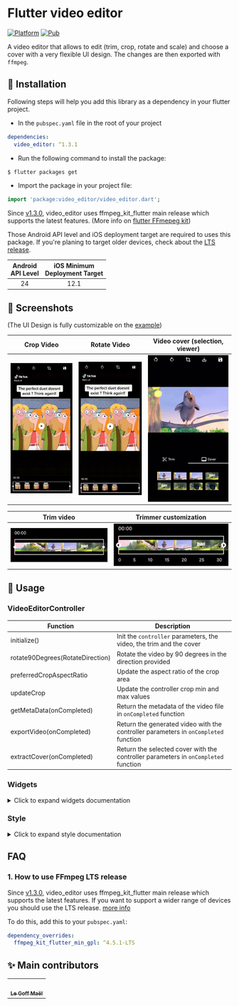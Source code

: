 # Flutter video editor

[![Platform](https://img.shields.io/badge/Platform-Flutter-yellow.svg)](https://flutter.io)
[![Pub](https://img.shields.io/pub/v/video_editor.svg?logo=flutter&color=blue&style=flat-square)](https://pub.dev/packages/video_editor)

A video editor that allows to edit (trim, crop, rotate and scale) and choose a cover with a very flexible UI design.
The changes are then exported with `ffmpeg`.

## 📖 Installation

Following steps will help you add this library as a dependency in your flutter project.

- In the `pubspec.yaml` file in the root of your project

```yaml
dependencies:
  video_editor: ^1.3.1
```

- Run the following command to install the package:

```bash
$ flutter packages get
```

- Import the package in your project file:

```dart
import 'package:video_editor/video_editor.dart';
```

Since [v1.3.0](https://github.com/seel-channel/video_editor/releases/tag/v1.3.0), video_editor uses ffmpeg_kit_flutter main release which supports the latest features. (More info on [flutter FFmepeg kit](https://github.com/tanersener/ffmpeg-kit/tree/main/flutter/flutter))

Those Android API level and iOS deployment target are required to uses this package. If you're planing to target older devices, check about the [LTS release](#1-how-to-use-ffmpeg-lts-release).

<table>
<thead>
<tr>
<th align="center">Android<br>API Level</th>
<th align="center">iOS Minimum<br>Deployment Target</th>
</tr>
</thead>
<tbody>
<tr>
<td align="center">24</td>
<td align="center">12.1</td>
</tr>
</tbody>
</table>

## 📸 Screenshots
(The UI Design is fully customizable on the [example](https://pub.dev/packages/video_editor/example))

| Crop Video                          | Rotate Video                          | Video cover (selection, viewer)       |
| ----------------------------------- | ------------------------------------- | ------------------------------------- |
| ![](./assets/readme/crop_video.gif) | ![](./assets/readme/rotate_video.gif) | ![](./assets/readme/cover_viewer.gif) |

| Trim video                              | Trimmer customization                       |
| --------------------------------------- |  ------------------------------------------ |
| ![](./assets/readme/new_trim_video.gif) | ![](./assets/readme/new_trimmer_icons.gif)  |

## 👀 Usage

### VideoEditorController

| Function                         | Description                       |
| -------------------------------- | --------------------------------- |
| initialize()                     | Init the `controller` parameters, the video, the trim and the cover |
| rotate90Degrees(RotateDirection) | Rotate the video by 90 degrees in the direction provided            |
| preferredCropAspectRatio         | Update the aspect ratio of the crop area                            |
| updateCrop                       | Update the controller crop min and max values                       |
| getMetaData(onCompleted)         | Return the metadata of the video file in `onCompleted` function     |
| exportVideo(onCompleted)         | Return the generated video with the controller parameters in `onCompleted` function |
| extractCover(onCompleted)        | Return the selected cover with the controller parameters in `onCompleted` function  |

### Widgets

<details>
  <summary>Click to expand widgets documentation</summary>

####  Crop
##### 1. CropGridViewer

This widget is used to enable the crop actions on top of the video, or only to preview the cropped result.

| Param                            | Description                       |
| -------------------------------- | --------------------------------- |
| required VideoEditorController controller | The `controller` param is mandatory so every change in the controller settings will propagate in the crop view |
| bool showGrid = true | The `showGrid` param specifies whether the crop action can be triggered and if the crop grid is shown, set this param to `false` to display the preview of the cropped video |
| double horizontalMargin = 0.0 | The `horizontalMargin` param need to be specify when there is a margin outside the crop view, so in case of a change the new layout can be computed properly (i.e after a rotation) |

#### Trimmer

##### 1. TrimSlider

Display the trimmer containing video thumbnails with rotation and crop parameters.

| Param                            | Description                       |
| -------------------------------- | --------------------------------- |
| required VideoEditorController controller | The `controller` param is mandatory so every change in the controller settings will propagate in the trim slider view |
| double height = 0.0 | The `height` param specifies the height of the generated thumbnails |
| double quality = 10 | The `quality` param specifies the quality of the generated thumbnails, from 0 to 100 ([more info](https://pub.dev/packages/video_thumbnail)) |
| double horizontalMargin = 0.0 | The `horizontalMargin` param specifies the horizontal space to set around the slider. It is important when the trim can be dragged (`controller.maxDuration` < `controller.videoDuration`) |
| Widget? child | The `child` param can be specify to display a widget below this one (e.g: TrimTimeline) |

##### 2. TrimTimeline

Display the video timeline.

| Param                            | Description                       |
| -------------------------------- | --------------------------------- |
| required VideoEditorController controller | The `controller` param is mandatory so depending on the `controller.maxDuration`, the generated timeline will be different |
| double secondGap = 5 | The `secondGap` param specifies time gap in second between every points of the timeline |
| EdgeInsets margin = EdgeInsets.zero | The `margin` param specifies the space surrounding the timeline |

#### Cover
##### 1. CoverSelection

Display a couple of generated covers with rotation and crop parameters to updated the selected cover.

| Param                            | Description                       |
| -------------------------------- | --------------------------------- |
| required VideoEditorController controller | The `controller` param is mandatory so every change in the controller settings will propagate in the cover selection view |
| double height = 0.0 | The `height` param specifies the height of the generated thumbnails |
| double quality = 10 | The `quality` param specifies the quality of the generated thumbnails, from 0 to 100 ([more info](https://pub.dev/packages/video_thumbnail)) |
| double horizontalMargin = 0.0 | The `horizontalMargin` param need to be specify when there is a margin outside the crop view, so in case of a change the new layout can be computed properly. |
| int quantity = 5 | The `quantity` param specifies the quantity of thumbnails to generate |

##### 2. CoverViewer

Display the selected cover with rotation and crop parameters.

| Param                            | Description                       |
| -------------------------------- | --------------------------------- |
| required VideoEditorController controller | The `controller` param is mandatory so every change in the controller settings will propagate the crop parameters in the cover view |
| String noCoverText = 'No selection' | The `noCoverText` param specifies the text to display when selectedCover is `null` |

</details>

### Style

<details>
  <summary>Click to expand style documentation</summary>

#### 1. CropStyle

You can create your own CropStyle class to customize the CropGridViewer appareance.

| Param                            | Description                       |
| -------------------------------- | --------------------------------- |
| Color croppingBackground = Colors.black.withOpacity(0.48) | The `croppingBackground` param specifies the color of the paint area outside the crop area when copping |
| Color background = Colors.black | The `background` param specifies the color of the paint area outside the crop area when not copping |
| double gridLineWidth = 1 | The `gridLineWidth` param specifies the width of the crop lines |
| Color gridLineColor = Colors.white | The `gridLineColor` param specifies the color of the crop lines |
| int gridSize = 3 | The `gridSize` param specifies the quantity of columns and rows in the crop view |
| Color boundariesColor = Colors.white | The `boundariesColor` param specifies the color of the crop area's corner |
| double boundariesLength = 20 | The `boundariesLength` param specifies the length of the crop area's corner |
| double boundariesWidth = 5 | The `boundariesWidth` param specifies the width of the crop area's corner |

#### 2. TrimStyle

You can create your own TrimStyle class to customize the TrimSlider appareance.

| Param                            | Description                       |
| -------------------------------- | --------------------------------- |
| Color background = Colors.black.withOpacity(0.6) | The `background` param specifies the color of the paint area outside the trimmed area |
| Color positionLineColor = Colors.red | The `positionLineColor` param specifies the color of the line showing the video position |
| double positionLineWidth = 2 | The `positionLineWidth` param specifies the width  of the line showing the video position |
| Color lineColor = Colors.white | The `lineColor` param specifies the color of the borders around the trimmed area |
| double lineWidth = 2 | The `lineWidth` param specifies the width of the borders around the trimmed area |
| Color iconColor = Colors.black | The `iconColor` param specifies the color of the icons on the trimmed area's edges |
| double circleSize = 8 | The `circleSize` param specifies the size of the circle behind the icons on the trimmed area's edges |
| double iconSize = 25 | The `iconSize` param specifies the size of the icon on the trimmed area's edges |
| IconData? leftIcon = Icons.arrow_left | The `leftIcon` param specifies the icon to show on the left edge of the trimmed area |
| IconData? rightIcon = Icons.arrow_right | The `rightIcon` param specifies the icon to show on the right edge of the trimmed area |

#### 3. CoverStyle

You can create your own CoverStyle class to customize the CoverSelection appareance.

| Param                            | Description                       |
| -------------------------------- | --------------------------------- |
| Color selectedBorderColor = Colors.white | The `selectedBorderColor` param specifies the color of the border around the selected cover thumbnail |
| double selectedBorderWidth = 2 | The `selectedBorderWidth` param specifies the width of the border around the selected cover thumbnail |

</details>

## FAQ

### 1. How to use FFmpeg LTS release

Since [v1.3.0](https://github.com/seel-channel/video_editor/releases/tag/v1.3.0), video_editor uses ffmpeg_kit_flutter main release which supports the latest features. If you want to support a wider range of devices you should use the LTS release. [more info](https://github.com/tanersener/ffmpeg-kit#10-lts-releases)


To do this, add this to your `pubspec.yaml`:
```yaml
dependency_overrides:
  ffmpeg_kit_flutter_min_gpl: ^4.5.1-LTS
```

## ✨ Main contributors

<table>
  <tr>
    <td align="center"><a href="https://github.com/LeGoffMael"><img src="https://avatars.githubusercontent.com/u/22376981?v=4?s=200" width="100px;" alt=""/><br/><sub><b>Le Goff Maël</b></sub></a></td>
  </tr>
</table>
<br/>
